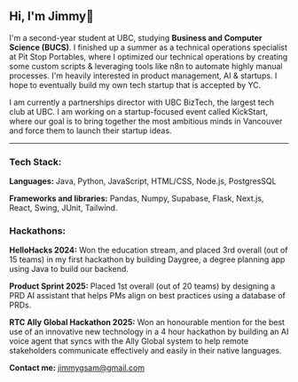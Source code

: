 ## Hi, I'm Jimmy👋
<!--
**jimmysamportfolio/jimmysamportfolio** is a ✨ _special_ ✨ repository because its `README.md` (this file) appears on your GitHub profile.

Here are some ideas to get you started:

- 🔭 I’m currently working on ...
- 🌱 I’m currently learning ...
- 👯 I’m looking to collaborate on ...
- 🤔 I’m looking for help with ...
- 💬 Ask me about ...
- 📫 How to reach me: ...
- 😄 Pronouns: ...
- ⚡ Fun fact: ...
-->
I'm a second-year student at UBC, studying **Business and Computer Science (BUCS)**. I finished up a summer as a technical operations specialist at Pit Stop Portables, where I optimized our technical operations by creating some custom scripts & leveraging tools like n8n to automate highly manual processes. I'm heavily interested in product management, AI & startups. I hope to eventually build my own tech startup that is accepted by YC.

I am currently a partnerships director with UBC BizTech, the largest tech club at UBC. I am working on a startup-focused event called KickStart, where our goal is to bring together the most ambitious minds in Vancouver and force them to launch their startup ideas. 

---
### Tech Stack:

**Languages:** Java, Python, JavaScript, HTML/CSS, Node.js, PostgresSQL

**Frameworks and libraries:**
Pandas, Numpy, Supabase, Flask, Next.js, React, Swing, JUnit, Tailwind. 

### Hackathons:

**HelloHacks 2024:** Won the education stream, and placed 3rd overall (out of 15 teams) in my first hackathon by building Daygree, a degree planning app using Java to build our backend.

**Product Sprint 2025:** Placed 1st overall (out of 20 teams) by designing a PRD AI assistant that helps PMs align on best practices using a database of PRDs.

**RTC Ally Global Hackathon 2025:** Won an honourable mention for the best use of an innovative new technology in a 4 hour hackathon by building an AI voice agent that syncs with the Ally Global system to help remote stakeholders communicate effectively and easily in their native languages.

**Contact me:**
jimmygsam@gmail.com
